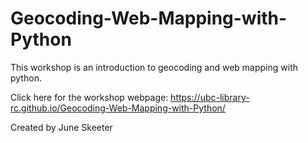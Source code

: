 # Geocoding-Web-Mapping-with-Python

This workshop is an introduction to geocoding and web mapping with python.

Click here for the workshop webpage: https://ubc-library-rc.github.io/Geocoding-Web-Mapping-with-Python/

Created by June Skeeter
